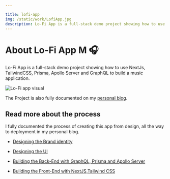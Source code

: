 ```yaml
---

title: lofi-app
img: /static/work/LofiApp.jpg
description: Lo-Fi App is a full-stack demo project showing how to use NextJs, TailwindCSS, Prisma, Apollo Server and GraphQL to build a music application.
---
```


# About Lo-Fi App M 🎧

Lo-Fi App is a full-stack demo project showing how to use NextJs, TailwindCSS, Prisma, Apollo Server and GraphQL to build a music application.

![Lo-Fi app visual](https://i.imgur.com/H5hocq3.gif)

The Project is also fully documented on my [personal blog](https://www.achrafgarai.com).

## Read more about the process
I fully documented the process of creating this app from design, all the way to deployment in my personal blog.

- [Designing the Brand identity](https://www.achrafgarai.com/making-a-music-app-part-1-branding/)

- [Designing the UI](https://www.achrafgarai.com/building-a-music-app-part-2-ux-ui-design/)

- [Building the Back-End with GraphQL, Prisma and Apollo Server](https://www.achrafgarai.com/building-a-music-app-part-3-back-end-with-prisma-and-apollo-server/)

- [Building the Front-End with NextJS,Tailwind CSS](https://www.achrafgarai.com/building-a-music-app-part-4-building-the-frond-end-with-nextjs-and-tailwindcss/)

